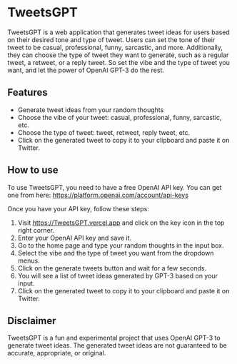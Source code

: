 # TweetsGPT

TweetsGPT is a web application that generates tweet ideas for users based on their desired tone and type of tweet. Users can set the tone of their tweet to be casual, professional, funny, sarcastic, and more. Additionally, they can choose the type of tweet they want to generate, such as a regular tweet, a retweet, or a reply tweet. So set the vibe and the type of tweet you want, and let the power of OpenAI GPT-3 do the rest.

## Features

- Generate tweet ideas from your random thoughts
- Choose the vibe of your tweet: casual, professional, funny, sarcastic, etc.
- Choose the type of tweet: tweet, retweet, reply tweet, etc.
- Click on the generated tweet to copy it to your clipboard and paste it on Twitter.

## How to use

To use TweetsGPT, you need to have a free OpenAI API key. You can get one from here: https://platform.openai.com/account/api-keys

Once you have your API key, follow these steps:

1. Visit https://TweetsGPT.vercel.app and click on the key icon in the top right corner.
2. Enter your OpenAI API key and save it.
3. Go to the home page and type your random thoughts in the input box.
4. Select the vibe and the type of tweet you want from the dropdown menus.
5. Click on the generate tweets button and wait for a few seconds.
6. You will see a list of tweet ideas generated by GPT-3 based on your input.
7. Click on the generated tweet to copy it to your clipboard and paste it on Twitter.

## Disclaimer

TweetsGPT is a fun and experimental project that uses OpenAI GPT-3 to generate tweet ideas. The generated tweet ideas are not guaranteed to be accurate, appropriate, or original.
